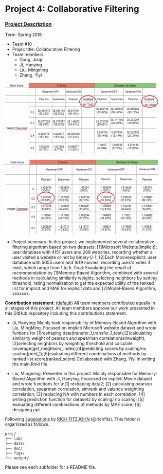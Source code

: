 
# Project 4: Collaborative Filtering

### [Project Description](doc/project4_desc.md)

Term: Spring 2018

+ Team #10
+ Projec title: Collaborative Filtering
+ Team members
	+ Dong, Jiaqi
	+ Ji, Hanying
	+ Liu, Mingming
	+ Zhang, Yiyi

![image](figs/1.png)

![image](figs/2.png)

+ Project summary: 
In this project, we implemented several collaborative filtering algorithm based on two datasets:
[1]Microsoft Website(implicit): user database with 4151 users and 269 websites, recording whether a user visited a website or not by binary 0-1;
[2]Each Movie(explicit): user database with 5055 users and 1619 movies, recording uses's votes if exist, which range from 1 to 5.
Goal: Evaulating the result of recommendation by [1]Memory-Based Algorithm, combined with several methods in calculating similarity weights, selecting neighbors by setting threshold, rating normalization to get the expected utility of the ranked list for implicit and MAE for explicit data and [2]Model-Based Algorithm, xxxxxxx.
	
**Contribution statement**: ([default](doc/a_note_on_contributions.md)) All team members contributed equally in all stages of this project. All team members approve our work presented in this GitHub repository including this contributions statement. 

+ Ji, Hanying: Mainly took responsibility of Memory-Based Algorithm with Liu, MingMing. Focused on implicit Microsoft website dataset and wrote funtions for [1]reshaping data(transfer_1,transfer_1_test);[2]calculating similarity weight of pearson and spearman correlation(simweight);[3]selecting neighbors by weighting threshold and calculate coverage(get_neighbors_index);[4]predicting scores by scaling/no scaling(pred_1);[5]evaluating different combinations of methods by ranked list score(ranked_score).Collaborated with Zhang, Yiyi in writing the main.Rmd file.

+ Liu, Mingming: Presenter in this project. Mainly responsible for Memory-Based Algorithm with Ji, Hanying. Foucused on explicit Movie dataset and wrote functions for \n[1] reshaping data2; [2]  calculating pearson correlation, spearman correlation, simrank and vaiance weighting correlation; [3] replacing NA with numbers in each correlation; [4] writing prediction function for dataset2 by scaling/ no scaling; [5] evaluating different combinations of methods by MAE score; [6] designing ppt. 

Following [suggestions](http://nicercode.github.io/blog/2013-04-05-projects/) by [RICH FITZJOHN](http://nicercode.github.io/about/#Team) (@richfitz). This folder is orgarnized as follows.

```
proj/
├── lib/
├── data/
├── doc/
├── figs/
└── output/
```

Please see each subfolder for a README file.
